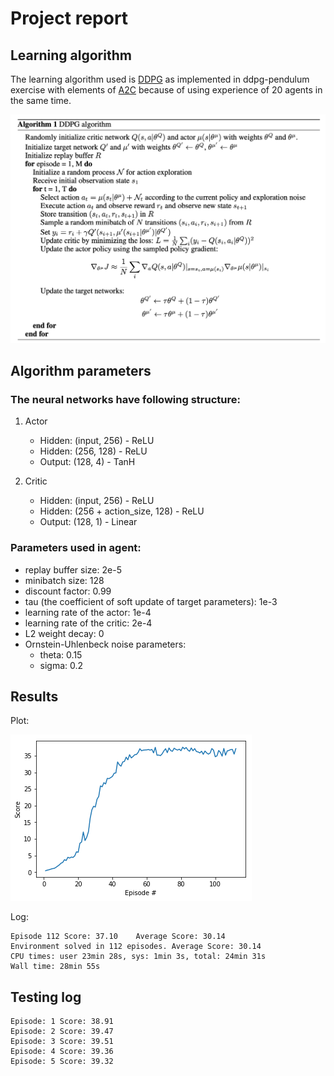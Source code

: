 # Project report

## Learning algorithm

The learning algorithm used is [DDPG](https://arxiv.org/abs/1509.02971) as implemented in ddpg-pendulum exercise with elements of [A2C](https://arxiv.org/abs/1806.06914) because of using experience of 20 agents in the same time.

![results](images/algorithm.png)

## Algorithm parameters

### The neural networks have following structure:

1. Actor

	- Hidden: (input, 256) - ReLU
	- Hidden: (256, 128) - ReLU
	- Output: (128, 4) - TanH

2. Critic

	- Hidden: (input, 256) - ReLU
	- Hidden: (256 + action_size, 128) - ReLU
	- Output: (128, 1) - Linear

### Parameters used in agent:

- replay buffer size: 2e-5
- minibatch size: 128
- discount factor: 0.99
- tau (the coefficient of soft update of target parameters): 1e-3
- learning rate of the actor: 1e-4 
- learning rate of the critic: 2e-4
- L2 weight decay: 0
- Ornstein-Uhlenbeck noise parameters: 
	- theta: 0.15
	- sigma: 0.2

## Results

Plot:

![results](images/plot.png)

Log:

```
Episode 112	Score: 37.10	Average Score: 30.14
Environment solved in 112 episodes. Average Score: 30.14
CPU times: user 23min 28s, sys: 1min 3s, total: 24min 31s
Wall time: 28min 55s
```

## Testing log

```
Episode: 1 Score: 38.91
Episode: 2 Score: 39.47
Episode: 3 Score: 39.51
Episode: 4 Score: 39.36
Episode: 5 Score: 39.32
```
